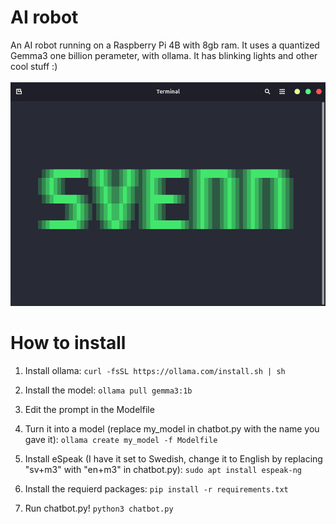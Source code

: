 # AI robot
An AI robot running on a Raspberry Pi 4B with 8gb ram. It uses a quantized Gemma3 one billion perameter, with ollama. It has blinking lights and other cool stuff :)<br><br>
<img src="img.png" alt="Icon" width="600px">

# How to install
1. Install ollama:
 ```curl -fsSL https://ollama.com/install.sh | sh ```
 
2. Install the model: ```ollama pull gemma3:1b```

3. Edit the prompt in the Modelfile

4. Turn it into a model (replace my_model in chatbot.py with the name you gave it): ```ollama create my_model -f Modelfile```

5. Install eSpeak (I have it set to Swedish, change it to English by replacing "sv+m3" with "en+m3" in chatbot.py): ```sudo apt install espeak-ng```

6. Install the requierd packages: ```pip install -r requirements.txt```

7. Run chatbot.py! ```python3 chatbot.py```
